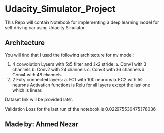 # Udacity_Simulator_Project
This Repo will contain Notebook for implementing a deep learning model for self driving car using Udacity Simulator.
## Architecture
You will find that I used the following architecture for my model:
1. 4 convolution Lyaers with 5x5 filter and 2x2 stride:
    a. Conv1 with 3 channels
    b. Conv2 with 24 channels
    c. Conv3 with 36 channels
    d. Conv4 with 48 channels
2. 2 Fully connected layers:
    a. FC1 with 100 neurons
    b. FC2 with 50 neurons
Activation functions is Relu for all layers except the last one which is linear.

Dataset link will be provided later.

Validation Loss for the last run of the notebook is 0.022975530475378036

## Made by: Ahmed Nezar